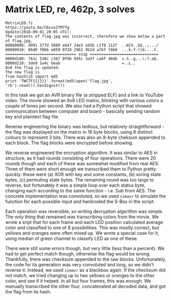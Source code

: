 # Matrix LED, re, 462p, 3 solves

```
MatrixLED.7z
https://youtu.be/C6cux2fM7fg
Update(2018-09-01 20:05 UTC):
The contents of flag.jpg was incorrect, therefore we show below a part of flag.jpg.
00000000: d091 577d 5889 e647 24e3 a93b c1f8 112f  ..W}X..G$..;.../
00000010: 86d0 f06b e859 0728 2962 9b1d a7bf 74b8  ...k.Y.()b....t.
=============================== snip ==============================
0000d100: 761c 538c c367 0f9b 945c 3a3f ca6f 40db  v.S..g...\:?.o@.
0000d110: 3de9 1a4c beab                           =..L..
And the flag is updated.
The new flag is
from hashlib import md5
print 'TWCTF{{{}}}'.format(md5(open('flag.jpg', 'rb').read()).hexdigest())
```

In this task we got an AVR binary file (a stripped ELF) and a link to YouTube video. The movie showed
an 8x8 LED matrix, blinking with various colors a couple of times per second. We also had a Python script
that showed communication between computer and board - basically sending random key and plaintext flag file.

Reverse engineering the binary was tedious, but relatively straightforward - the flag was displayed on
the matrix in 16 byte blocks, using 8 distinct colours to represent 3 bits. There was also an 8-byte cheksum
appended to each block. The flag blocks were encrypted before showing.

We reverse engineered the encryption algorithm. It was similar to AES in structure, as it had rounds
consisting of four operations. There were 20 rounds though and each of these was somewhat modified from
real AES. Three of them were short enough we transcribed them to Python pretty quickly: these were
(a) XOR with key and some constants, (b) xoring state bytes, (c) permuting state bytes. The remaining
round was too large to reverse, but fortunately it was a simple loop over each status byte, changing
each according to the same function - i.e. Sub from AES. The concrete implementation was convoluted, so we
used `simavr` to simulate the function for each possible input and hardcoded the S-Box in the script.

Each operation was reversible, so writing decryption algorithm was simple. The only thing that remained was 
transcribing colors from the movie. We wrote a sript that for each frame and each LED position calculated
average color and classified to one of 8 possibilities. This was mostly correct, but yellows and oranges
were often mixed up. We wrote a special case for it, using median of green channel to classify LED as
one of these.

There were still some errors though, but very little (less than a percent). We had to get perfect match though,
otherwise the flag would be wrong. Thankfully, there was checksum appended to the raw blocks. Unfortunately,
the code for its generation was very convoluted and long, so we didn't reverse it. Instead, we used
`simavr` as a blackbox again. If the checksum did not match, we tried changing up to two yellows or oranges
to the other color, and see if it helped. In all but four frames, this was enough. We manually transcribed
the other four, concatenated all decoded data, and got the flag from its hash.
